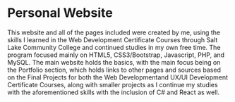 # Personal Website
This website and all of the pages included were created by me, using the skills I learned in the Web Development Certificate Courses
through Salt Lake Community College and continued studies in my own free time. The program focused mainly on HTML5, CSS3/Bootstrap, 
Javascript, PHP, and MySQL. The main website holds the basics, with the main focus being on the Portfolio section, which holds links 
to other pages and sources based on the Final Projects for both the Web Developmentand UX/UI Development Certificate Courses, along 
with smaller projects as I continue my studies with the aforementioned skills with the inclusion of C# and React as well.
